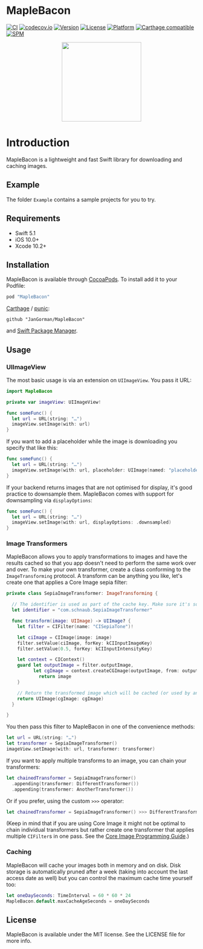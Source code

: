 # MapleBacon

[![CI](https://github.com/JanGorman/MapleBacon/workflows/CI/badge.svg)](https://github.com/JanGorman/MapleBacon/actions?query=workflow%3ACI)
[![codecov.io](https://codecov.io/github/JanGorman/MapleBacon/coverage.svg)](https://codecov.io/github/JanGorman/MapleBacon)
[![Version](https://img.shields.io/cocoapods/v/MapleBacon.svg?style=flat)](http://cocoapods.org/pods/MapleBacon)
[![License](https://img.shields.io/cocoapods/l/MapleBacon.svg?style=flat)](http://cocoapods.org/pods/MapleBacon)
[![Platform](https://img.shields.io/cocoapods/p/MapleBacon.svg?style=flat)](http://cocoapods.org/pods/MapleBacon)
[![Carthage compatible](https://img.shields.io/badge/Carthage-compatible-4BC51D.svg?style=flat)](https://github.com/Carthage/Carthage)
[![SPM](https://img.shields.io/badge/spm-compatible-brightgreen.svg?style=flat)](https://swift.org/package-manager)

<p align="center"><img src="https://www.dropbox.com/s/mlquw9k6ogvspox/MapleBacon.png?raw=1" height="210"/></p>

# Introduction

MapleBacon is a lightweight and fast Swift library for downloading and caching images.

## Example

The folder `Example` contains a sample projects for you to try.

## Requirements

- Swift 5.1
- iOS 10.0+
- Xcode 10.2+

## Installation

MapleBacon is available through [CocoaPods](http://cocoapods.org). To install add it to your Podfile:

```ruby
pod "MapleBacon"
```

[Carthage](https://github.com/Carthage/Carthage) / [punic](https://github.com/schwa/punic):

```ogdl
github "JanGorman/MapleBacon"
```

and [Swift Package Manager](https://swift.org/package-manager).

## Usage

### UIImageView

The most basic usage is via an extension on `UIImageView`. You pass it URL:

```swift
import MapleBacon

private var imageView: UIImageView!

func someFunc() {
  let url = URL(string: "…")
  imageView.setImage(with: url)
}
```

If you want to add a placeholder while the image is downloading you specify that like this:

```swift
func someFunc() {
  let url = URL(string: "…")
  imageView.setImage(with: url, placeholder: UIImage(named: "placeholder"))
}
```

If your backend returns images that are not optimised for display, it's good practice to downsample them. MapleBacon comes with support for downsampling via `displayOptions`:

```swift
func someFunc() {
  let url = URL(string: "…")
  imageView.setImage(with: url, displayOptions: .downsampled)
}
```

### Image Transformers

MapleBacon allows you to apply transformations to images and have the results cached so that you app doesn't need to perform the same work over and over. To make your own transformer, create a class conforming to the `ImageTransforming` protocol. A transform can be anything you like, let's create one that applies a Core Image sepia filter:

```swift
private class SepiaImageTransformer: ImageTransforming {

  // The identifier is used as part of the cache key. Make sure it's something unique
  let identifier = "com.schnaub.SepiaImageTransformer"

  func transform(image: UIImage) -> UIImage? {
    let filter = CIFilter(name: "CISepiaTone")!

    let ciImage = CIImage(image: image)
    filter.setValue(ciImage, forKey: kCIInputImageKey)
    filter.setValue(0.5, forKey: kCIInputIntensityKey)

    let context = CIContext()
    guard let outputImage = filter.outputImage,
          let cgImage = context.createCGImage(outputImage, from: outputImage.extent) else {
            return image
    }

    // Return the transformed image which will be cached (or used by another transformer)
    return UIImage(cgImage: cgImage)
  }

}
```

You then pass this filter to MapleBacon in one of the convenience methods:

```swift
let url = URL(string: "…")
let transformer = SepiaImageTransformer()
imageView.setImage(with: url, transformer: transformer)
```

If you want to apply multiple transforms to an image, you can chain your transformers:

```swift
let chainedTransformer = SepiaImageTransformer()
  .appending(transformer: DifferentTransformer())
  .appending(transformer: AnotherTransformer())
```

Or if you prefer, using the custom `>>>` operator:

```swift
let chainedTransformer = SepiaImageTransformer() >>> DifferentTransformer() >>> AnotherTransformer()
```

(Keep in mind that if you are using Core Image it might not be optimal to chain individual transformers but rather create one transformer that applies multiple `CIFilter`s in one pass. See the [Core Image Programming Guide](https://developer.apple.com/library/content/documentation/GraphicsImaging/Conceptual/CoreImaging/ci_intro/ci_intro.html#//apple_ref/doc/uid/TP30001185).)


### Caching

MapleBacon will cache your images both in memory and on disk. Disk storage is automatically pruned after a week (taking into account the last access date as well) but you can control the maximum cache time yourself too:

```swift
let oneDaySeconds: TimeInterval = 60 * 60 * 24
MapleBacon.default.maxCacheAgeSeconds = oneDaySeconds
```

## License

MapleBacon is available under the MIT license. See the LICENSE file for more info.
